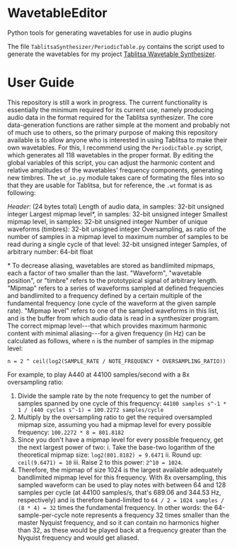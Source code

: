 # WavetableEditor
Python tools for generating wavetables for use in audio plugins

The file `TablitsaSynthesizer/PeriodicTable.py` contains the script used to generate the wavetables for my project [Tablitsa Wavetable Synthesizer](https://github.com/radiofarmer/Tablitsa-Synthesizer).

# User Guide
This repository is still a work in progress. The current functionality is essentially the minimum required for its current use, namely producing audio data in the format required for the Tablitsa synthesizer. The core data-generation functions are rather simple at the moment and probably not of much use to others, so the primary purpose of making this repository available is to allow anyone who is interested in using Tablitsa to make their own wavetables. For this, I recommend using the `PeriodicTable.py` script, which generates all 118 wavetables in the proper format. By editing the global variables of this script, you can adjust the harmonic content and relative amplitudes of the wavetables' frequency components, generating new timbres. The `wt_io.py` module takes care of formating the files into so that they are usable for Tablitsa, but for reference, the `.wt` format is as following:

*Header*: (24 bytes total)
Length of audio data, in samples: 32-bit unsigned integer
Largest mipmap level\*, in samples: 32-bit unsigned integer
Smallest mipmap level, in samples: 32-bit unsigned integer
Number of unique waveforms (timbres): 32-bit unsigned integer
Oversampling, as ratio of the number of samples in a mipmap level to maximum number of samples to be read during a single cycle of that level: 32-bit unsigned integer
Samples, of arbitrary number: 64-bit float

\* To decrease aliasing, wavetables are stored as bandlimited mipmaps, each a factor of two smaller than the last. "Waveform", "wavetable position", or "timbre" refers to the prototypical signal of arbitrary length. "Mipmap" refers to a series of waveforms sampled at defined frequencies and bandlimited to a frequency defined by a certain multiple of the fundamental frequency (one cycle of the waveform at the given sample rate). "Mipmap level" refers to one of the sampled waveforms in this list, and is the buffer from which audio data is read in a synthesizer program. The correct mipmap level---that which provides maximum harmonic content with minimal aliasing---for a given frequency (in Hz) can be calculated as follows, where `n` is the number of samples in the mipmap level:

`n = 2 ^ ceil(log2(SAMPLE_RATE / NOTE_FREQUENCY * OVERSAMPLING_RATIO))`

For example, to play A440 at 44100 samples/second with a 8x oversampling ratio:

  1. Divide the sample rate by the note frequency to get the number of samples spanned by one cycle of this frequency: `44100 samples s^-1 * 1 / (440 cycles s^-1) = 100.2272 samples/cycle`
  2. Multiply by the oversampling ratio to get the required oversampled mipmap size, assuming you had a mipmap level for every possible frequency: `100.2272 * 8 = 801.8182`
  3. Since you don't have a mipmap level for every possible frequency, get the next largest power of two: 
    i. Take the base-two logarithm of the theoretical mipmap size: `log2(801.8182) = 9.6471`
    ii. Round up: `ceil(9.6471) = 10`
    iii. Raise 2 to this power: `2^10 = 1024`.
  4. Therefore, the mipmap of size 1024 is the largest available adequately bandlimited mipmap level for this frequency. With 8x oversampling, this sampled waveform can be used to play notes with between 64 and 128 samples per cycle (at 44100 samples/s, that's 689.06 and 344.53 Hz, respectively) and is therefore band-limited to `64 / 2 = 1024 samples / (8 * 4) = 32` times the fundamental frequency. In other words: the 64-sample-per-cycle note represents a frequency 32 times smaller than the master Nyquist frequency, and so it can contain no harmonics higher than 32, as these would be played back at a frequency greater than the Nyquist frequency and would get aliased.

